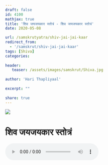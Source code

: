```yaml
---
draft: false
id: 4100    
mathjax: true    
title: 'शिव जयजयकार स्तोत्रं - शिव जयजयकार स्तोत्रं'    
date: 2020-05-08    

url: /samskrutyatra/shiv-jai-jai-kaar
redirect_from: 
  - '/samskrut/shiv-jai-jai-kaar'
tags: [Shiva]    
categories:    
    
header:    
   teaser: /assets/images/samskrut/Shiva.jpg    
    
author: 'Hari Thapliyaal'    
    
excerpt: ""
    
share: true    
---
```

![](/assets/images/samskrut/Shiva.jpg)    
    
# शिव जयजयकार स्तोत्रं    
    
<audio controls>
  <source src="https://raw.githubusercontent.com/dasarpai/DAI-mp3/main/dasarpai-mp3/018-ShivJaiJaiKar.mp3" type="audio/mp3">
  Your browser does not support the audio element.
</audio>     
    

